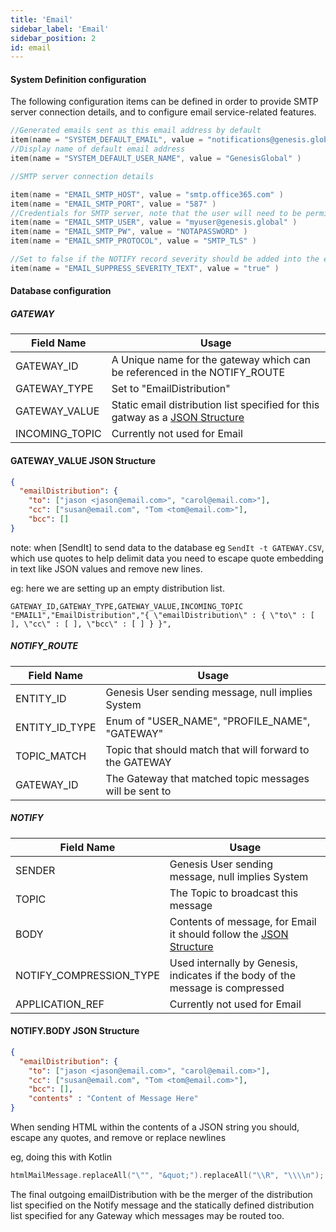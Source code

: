 ```yaml
---
title: 'Email'
sidebar_label: 'Email'
sidebar_position: 2
id: email
---
```



#### System Definition configuration

The following configuration items can be defined in order to provide SMTP server connection details, and to configure email service-related features.

```kotlin
//Generated emails sent as this email address by default
item(name = "SYSTEM_DEFAULT_EMAIL", value = "notifications@genesis.global" )
//Display name of default email address
item(name = "SYSTEM_DEFAULT_USER_NAME", value = "GenesisGlobal" )

//SMTP server connection details

item(name = "EMAIL_SMTP_HOST", value = "smtp.office365.com" )
item(name = "EMAIL_SMTP_PORT", value = "587" )
//Credentials for SMTP server, note that the user will need to be permitted to send as the SYSTEM_DEFAULT_EMAIL on the SMTP server where values are different
item(name = "EMAIL_SMTP_USER", value = "myuser@genesis.global" )
item(name = "EMAIL_SMTP_PW", value = "NOTAPASSWORD" )
item(name = "EMAIL_SMTP_PROTOCOL", value = "SMTP_TLS" )

//Set to false if the NOTIFY record severity should be added into the email subject/body
item(name = "EMAIL_SUPPRESS_SEVERITY_TEXT", value = "true" )
```

#### Database configuration

##### GATEWAY

| Field Name | Usage |
| --- | --- |
| GATEWAY_ID | A Unique name for the gateway which can be referenced in the NOTIFY_ROUTE   |
| GATEWAY_TYPE | Set to "EmailDistribution" |
| GATEWAY_VALUE | Static email distribution list specified for this gatway as a [JSON Structure](#GATEWAY_VALUE-JSON-Structure)  |
| INCOMING_TOPIC | Currently not used for Email |

#### GATEWAY_VALUE JSON Structure
```json
{
  "emailDistribution": {
    "to": ["jason <jason@email.com>", "carol@email.com>"],
    "cc": ["susan@email.com", "Tom <tom@email.com>"],
    "bcc": []
} 
```

note: when [SendIt] to send data to the database eg  `SendIt -t GATEWAY.CSV`, which use quotes to help delimit data you need to 
escape quote embedding in text like JSON values and remove new lines.

eg: here we are setting up an empty distribution list.

```text
GATEWAY_ID,GATEWAY_TYPE,GATEWAY_VALUE,INCOMING_TOPIC
"EMAIL1","EmailDistribution","{ \"emailDistribution\" : { \"to\" : [ ], \"cc\" : [ ], \"bcc\" : [ ] } }",
```

##### NOTIFY_ROUTE
| Field Name | Usage |
| --- | --- |
| ENTITY_ID | Genesis User sending message, null implies System |
| ENTITY_ID_TYPE | Enum of "USER_NAME", "PROFILE_NAME", "GATEWAY" |
| TOPIC_MATCH | Topic that should match that will forward to the GATEWAY |
| GATEWAY_ID | The Gateway that matched topic messages will be sent to |


##### NOTIFY
| Field Name | Usage |
| --- | --- |
| SENDER | Genesis User sending message, null implies System |
| TOPIC | The Topic to broadcast this message |
| BODY | Contents of message, for Email it should follow the [JSON Structure](#NOTIFY.BODY-JSON-Structure) |
| NOTIFY_COMPRESSION_TYPE | Used internally by Genesis, indicates if the body of the message is compressed |
| APPLICATION_REF | Currently not used for Email |

#### NOTIFY.BODY JSON Structure
```json
{
  "emailDistribution": {
    "to": ["jason <jason@email.com>", "carol@email.com>"],
    "cc": ["susan@email.com", "Tom <tom@email.com>"],
    "bcc": [],
    "contents" : "Content of Message Here"
} 
```

When sending HTML within the contents of a JSON string you should, escape any quotes, and remove or replace newlines

eg, doing this with Kotlin
```kotlin
htmlMailMessage.replaceAll("\"", "&quot;").replaceAll("\\R", "\\\\n");
```

The final outgoing emailDistribution with be the merger of the distribution list specified on the Notify message and 
the statically defined distribution list specified for any Gateway which messages may be routed too.

